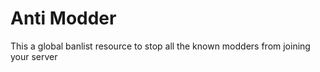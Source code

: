 
# Anti Modder

This a global banlist resource to stop all the known modders from joining your server



